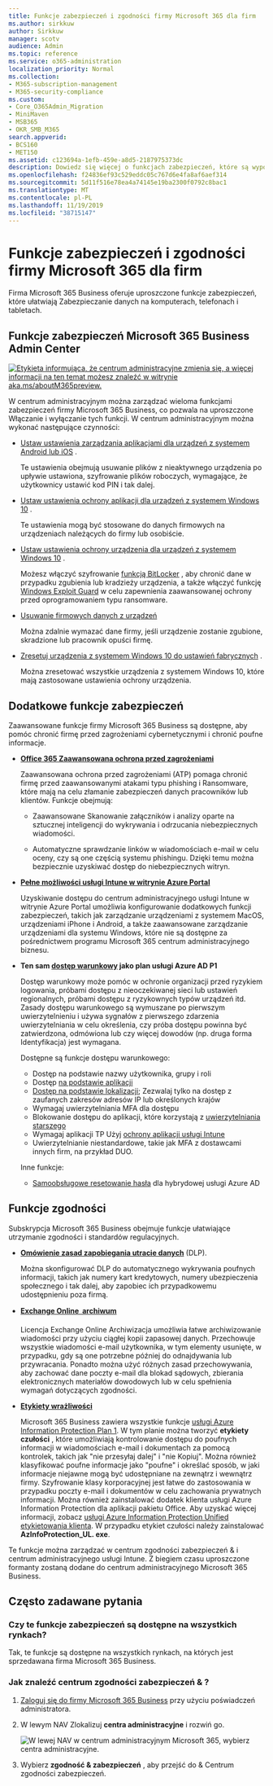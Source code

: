 ```yaml
---
title: Funkcje zabezpieczeń i zgodności firmy Microsoft 365 dla firm
ms.author: sirkkuw
author: Sirkkuw
manager: scotv
audience: Admin
ms.topic: reference
ms.service: o365-administration
localization_priority: Normal
ms.collection:
- M365-subscription-management
- M365-security-compliance
ms.custom:
- Core_O365Admin_Migration
- MiniMaven
- MSB365
- OKR_SMB_M365
search.appverid:
- BCS160
- MET150
ms.assetid: c123694a-1efb-459e-a8d5-2187975373dc
description: Dowiedz się więcej o funkcjach zabezpieczeń, które są wyposażone w Microsoft 365 Business.
ms.openlocfilehash: f24836ef93c529eddc05c767d6e4fa8af6aef314
ms.sourcegitcommit: 5d11f516e78ea4a74145e19ba2300f0792c8bac1
ms.translationtype: MT
ms.contentlocale: pl-PL
ms.lasthandoff: 11/19/2019
ms.locfileid: "38715147"
---
```

# <a name="microsoft-365-business-security-and-compliance-features"></a>Funkcje zabezpieczeń i zgodności firmy Microsoft 365 dla firm

Firma Microsoft 365 Business oferuje uproszczone funkcje zabezpieczeń, które ułatwiają Zabezpieczanie danych na komputerach, telefonach i tabletach.
    
## <a name="microsoft-365-business-admin-center-security-features"></a>Funkcje zabezpieczeń Microsoft 365 Business Admin Center

[![Etykieta informująca, że centrum administracyjne zmienia się, a więcej informacji na ten temat możesz znaleźć w witrynie aka.ms/aboutM365preview.](media/m365admincenterchanging.png)](https://docs.microsoft.com/office365/admin/microsoft-365-admin-center-preview)

W centrum administracyjnym można zarządzać wieloma funkcjami zabezpieczeń firmy Microsoft 365 Business, co pozwala na uproszczone Włączanie i wyłączanie tych funkcji. W centrum administracyjnym można wykonać następujące czynności:
  
- [Ustaw ustawienia zarządzania aplikacjami dla urządzeń z systemem Android lub iOS](app-protection-settings-for-android-and-ios.md) . 
    
    Te ustawienia obejmują usuwanie plików z nieaktywnego urządzenia po upływie ustawiona, szyfrowanie plików roboczych, wymagające, że użytkownicy ustawić kod PIN i tak dalej.
    
- [Ustaw ustawienia ochrony aplikacji dla urządzeń z systemem Windows 10](protection-settings-for-windows-10-devices.md) . 
    
    Te ustawienia mogą być stosowane do danych firmowych na urządzeniach należących do firmy lub osobiście.
    
- [Ustaw ustawienia ochrony urządzenia dla urządzeń z systemem Windows 10](protection-settings-for-windows-10-pcs.md) . 
    
    Możesz włączyć szyfrowanie [funkcją BitLocker](https://go.microsoft.com/fwlink/p/?linkid=871405) , aby chronić dane w przypadku zgubienia lub kradzieży urządzenia, a także włączyć funkcję [Windows Exploit Guard](https://docs.microsoft.com/windows/security/threat-protection/microsoft-defender-atp/enable-exploit-protection) w celu zapewnienia zaawansowanej ochrony przed oprogramowaniem typu ransomware. 
    
- [Usuwanie firmowych danych z urządzeń](remove-company-data.md)
    
    Można zdalnie wymazać dane firmy, jeśli urządzenie zostanie zgubione, skradzione lub pracownik opuści firmę.
    
- [Zresetuj urządzenia z systemem Windows 10 do ustawień fabrycznych](reset-devices-to-factory-settings.md) . 
    
    Można zresetować wszystkie urządzenia z systemem Windows 10, które mają zastosowane ustawienia ochrony urządzenia.
    
## <a name="additional-security-features"></a>Dodatkowe funkcje zabezpieczeń 

Zaawansowane funkcje firmy Microsoft 365 Business są dostępne, aby pomóc chronić firmę przed zagrożeniami cybernetycznymi i chronić poufne informacje.
  
- **[Office 365 Zaawansowana ochrona przed zagrożeniami](https://support.office.com/article/e100fe7c-f2a1-4b7d-9e08-622330b83653)**
    
    Zaawansowana ochrona przed zagrożeniami (ATP) pomaga chronić firmę przed zaawansowanymi atakami typu phishing i Ransomware, które mają na celu złamanie zabezpieczeń danych pracowników lub klientów. Funkcje obejmują:
    
  - Zaawansowane Skanowanie załączników i analizy oparte na sztucznej inteligencji do wykrywania i odrzucania niebezpiecznych wiadomości.
    
  - Automatyczne sprawdzanie linków w wiadomościach e-mail w celu oceny, czy są one częścią systemu phishingu. Dzięki temu można bezpiecznie uzyskiwać dostęp do niebezpiecznych witryn.

- **[Pełne możliwości usługi Intune w witrynie Azure Portal](https://go.microsoft.com/fwlink/p/?linkid=871403)**
    
    Uzyskiwanie dostępu do centrum administracyjnego usługi Intune w witrynie Azure Portal umożliwia konfigurowanie dodatkowych funkcji zabezpieczeń, takich jak zarządzanie urządzeniami z systemem MacOS, urządzeniami iPhone i Android, a także zaawansowane zarządzanie urządzeniami dla systemu Windows, które nie są dostępne za pośrednictwem programu Microsoft 365 centrum administracyjnego biznesu.
- **Ten sam [dostęp warunkowy](https://docs.microsoft.com/azure/active-directory/conditional-access/overview) jako plan usługi Azure AD P1**

    Dostęp warunkowy może pomóc w ochronie organizacji przed ryzykiem logowania, próbami dostępu z nieoczekiwanej sieci lub ustawień regionalnych, próbami dostępu z ryzykownych typów urządzeń itd. Zasady dostępu warunkowego są wymuszane po pierwszym uwierzytelnieniu i używa sygnałów z pierwszego zdarzenia uwierzytelniania w celu określenia, czy próba dostępu powinna być zatwierdzona, odmówiona lub czy więcej dowodów (np. druga forma Identyfikacja) jest wymagana.

    Dostępne są funkcje dostępu warunkowego:

    - Dostęp na podstawie nazwy użytkownika, grupy i roli
    - Dostęp [na podstawie aplikacji](https://docs.microsoft.com/azure/active-directory/conditional-access/app-based-conditional-access) 
    - [Dostęp na podstawie lokalizacji](https://docs.microsoft.com/azure/active-directory/authentication/howto-registration-mfa-sspr-combined#conditional-access-policies-for-combined-registration);  Zezwalaj tylko na dostęp z zaufanych zakresów adresów IP lub określonych krajów 
    - Wymagaj uwierzytelniania MFA dla dostępu
    - Blokowanie dostępu do aplikacji, które korzystają z [uwierzytelniania starszego](https://docs.microsoft.com/azure/active-directory/conditional-access/block-legacy-authentication)
    - Wymagaj aplikacji TP Użyj [ochrony aplikacji usługi Intune](https://docs.microsoft.com/azure/active-directory/conditional-access/app-protection-based-conditional-access)
    - Uwierzytelnianie niestandardowe, takie jak MFA z dostawcami innych firm, na przykład DUO.
   
    Inne funkcje:
    - [Samoobsługowe resetowanie hasła](https://docs.microsoft.com/azure/active-directory/authentication/concept-sspr-customization) dla hybrydowej usługi Azure AD
    
## <a name="compliance-features"></a>Funkcje zgodności

Subskrypcja Microsoft 365 Business obejmuje funkcje ułatwiające utrzymanie zgodności i standardów regulacyjnych.

- **[Omówienie zasad zapobiegania utracie danych](https://support.office.com/article/1966b2a7-d1e2-4d92-ab61-42efbb137f5e)** (DLP). 
    
    Można skonfigurować DLP do automatycznego wykrywania poufnych informacji, takich jak numery kart kredytowych, numery ubezpieczenia społecznego i tak dalej, aby zapobiec ich przypadkowemu udostępnieniu poza firmą.
    
- **[Exchange Online  archiwum](https://products.office.com/exchange/microsoft-exchange-online-archiving-email)**
    
    Licencja Exchange Online Archiwizacja umożliwia łatwe archiwizowanie wiadomości przy użyciu ciągłej kopii zapasowej danych. Przechowuje wszystkie wiadomości e-mail użytkownika, w tym elementy usunięte, w przypadku, gdy są one potrzebne później do odnajdywania lub przywracania. Ponadto można użyć różnych zasad przechowywania, aby zachować dane poczty e-mail dla blokad sądowych, zbierania elektronicznych materiałów dowodowych lub w celu spełnienia wymagań dotyczących zgodności.
    
- **[Etykiety wrażliwości](https://docs.microsoft.com/microsoft-365/compliance/sensitivity-labels)**

   Microsoft 365 Business zawiera wszystkie funkcje [usługi Azure Information Protection Plan 1](https://go.microsoft.com/fwlink/p/?linkid=871407). W tym planie można tworzyć **etykiety czułości** , które umożliwiają kontrolowanie dostępu do poufnych informacji w wiadomościach e-mail i dokumentach za pomocą kontrolek, takich jak "nie przesyłaj dalej" i "nie Kopiuj". Można również klasyfikować poufne informacje jako "poufne" i określać sposób, w jaki informacje niejawne mogą być udostępniane na zewnątrz i wewnątrz firmy. Szyfrowanie klasy korporacyjnej jest łatwe do zastosowania w przypadku poczty e-mail i dokumentów w celu zachowania prywatnych informacji. Można również zainstalować dodatek klienta usługi Azure Information Protection dla aplikacji pakietu Office. Aby uzyskać więcej informacji, zobacz [usługi Azure Information Protection Unified etykietowania klienta](https://docs.microsoft.com/azure/information-protection/rms-client/unifiedlabelingclient-version-release-history). W przypadku etykiet czułości należy zainstalować **AzInfoProtection_UL. exe**.

Te funkcje można zarządzać w centrum zgodności zabezpieczeń &amp; i centrum administracyjnego usługi Intune. Z biegiem czasu uproszczone formanty zostaną dodane do centrum administracyjnego Microsoft 365 Business.
  
    
## <a name="faq"></a>Często zadawane pytania

 ### <a name="are-these-security-features-available-in-all-markets"></a>Czy te funkcje zabezpieczeń są dostępne na wszystkich rynkach?
  
Tak, te funkcje są dostępne na wszystkich rynkach, na których jest sprzedawana firma Microsoft 365 Business.
  
### <a name="how-do-i-find-the-security-amp-compliance-center"></a>Jak znaleźć centrum zgodności zabezpieczeń &amp; ?
  
1. [Zaloguj się do firmy Microsoft 365 Business](https://portal.microsoft.com/) przy użyciu poświadczeń administratora. 
    
2. W lewym NAV Zlokalizuj **centra administracyjne** i rozwiń go. 
    
    ![W lewej NAV w centrum administracyjnym Microsoft 365, wybierz centra administracyjne.](media/fa4484f8-c637-45fd-a7bd-bdb3abfd6c03.png)
  
3. Wybierz **zgodność &amp; zabezpieczeń** , aby przejść do &amp; Centrum zgodności zabezpieczeń.
